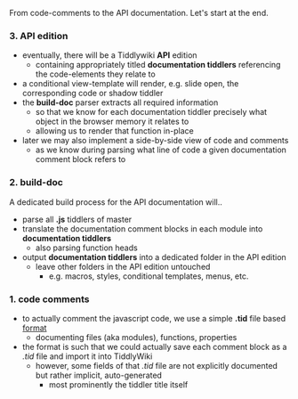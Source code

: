 From code-comments to the API documentation. Let's start at the end.

### 3. API edition

* eventually, there will be a Tiddlywiki **API** edition
    * containing appropriately titled **documentation tiddlers** referencing the code-elements they relate to
* a conditional view-template will render, e.g. slide open, the corresponding code or shadow tiddler
* the **build-doc** parser extracts all required information
   * so that we know for each documentation tiddler precisely what object in the browser memory it relates to
   * allowing us to  render that function in-place
* later we may  also implement a side-by-side view of code and comments
    * as we know during parsing what line of code a given documentation comment block refers to

### 2. build-doc

A dedicated build process for the API documentation will..
* parse all **.js** tiddlers of master
* translate the documentation comment blocks in each module into **documentation tiddlers**
   * also parsing function heads
* output **documentation tiddlers** into a dedicated folder in the API edition
   * leave other folders in the API edition untouched
      * e.g. macros, styles, conditional templates, menus, etc.

### 1. code comments

* to actually comment the javascript code, we use a simple **.tid** file based [format](FORMAT.md)
    * documenting files (aka modules), functions, properties
* the format is such that we could actually save each comment block as a *.tid* file and import it into TiddlyWiki
    * however, some fields of that *.tid* file are not explicitly documented but rather implicit, auto-generated
        * most prominently the tiddler title itself
